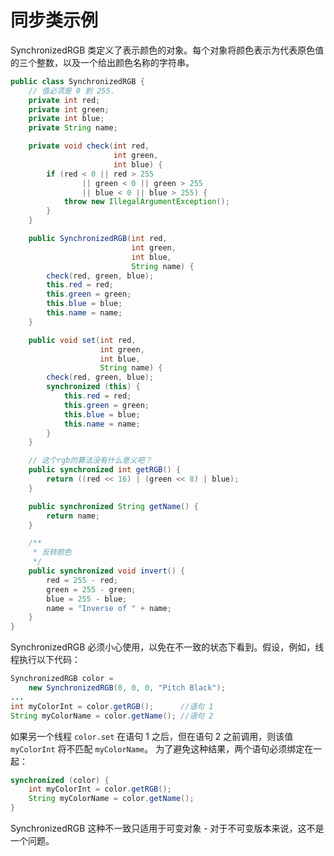 # 同步类示例

SynchronizedRGB 类定义了表示颜色的对象。每个对象将颜色表示为代表原色值的三个整数，以及一个给出颜色名称的字符串。

```java
public class SynchronizedRGB {
    // 值必须是 0 到 255.
    private int red;
    private int green;
    private int blue;
    private String name;

    private void check(int red,
                       int green,
                       int blue) {
        if (red < 0 || red > 255
                || green < 0 || green > 255
                || blue < 0 || blue > 255) {
            throw new IllegalArgumentException();
        }
    }

    public SynchronizedRGB(int red,
                           int green,
                           int blue,
                           String name) {
        check(red, green, blue);
        this.red = red;
        this.green = green;
        this.blue = blue;
        this.name = name;
    }

    public void set(int red,
                    int green,
                    int blue,
                    String name) {
        check(red, green, blue);
        synchronized (this) {
            this.red = red;
            this.green = green;
            this.blue = blue;
            this.name = name;
        }
    }

    // 这个rgb的算法没有什么意义吧？
    public synchronized int getRGB() {
        return ((red << 16) | (green << 8) | blue);
    }

    public synchronized String getName() {
        return name;
    }

    /**
     * 反转颜色
     */
    public synchronized void invert() {
        red = 255 - red;
        green = 255 - green;
        blue = 255 - blue;
        name = "Inverse of " + name;
    }
}
```

SynchronizedRGB 必须小心使用，以免在不一致的状态下看到。假设，例如，线程执行以下代码：

```java
SynchronizedRGB color =
    new SynchronizedRGB(0, 0, 0, "Pitch Black");
...
int myColorInt = color.getRGB();      //语句 1
String myColorName = color.getName(); //语句 2
```

如果另一个线程 `color.set` 在语句 1 之后，但在语句 2 之前调用，则该值 `myColorInt` 将不匹配 `myColorName`。
为了避免这种结果，两个语句必须绑定在一起：

```java
synchronized (color) {
    int myColorInt = color.getRGB();
    String myColorName = color.getName();
}
```
SynchronizedRGB 这种不一致只适用于可变对象 - 对于不可变版本来说，这不是一个问题。
